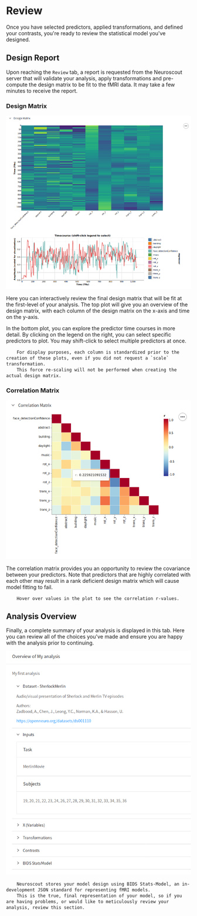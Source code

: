 # Review

Once you have selected predictors, applied transformations, and defined your contrasts, you're ready to review the statistical model you've designed.

## Design Report

Upon reaching the `Review` tab, a report is requested from the Neuroscout server that will validate your analysis, apply transformations and pre-compute the design matrix to be fit to the fMRI data.
It may take a few minutes to receive the report.

### Design Matrix

![Design matrix](img/review_dm.png)

Here you can interactively review the final design matrix that will be fit at the first-level of your analysis.
The top plot will give you an overview of the design matrix, with each column of the design matrix on the x-axis and time on the y-axis.

In the bottom plot, you can explore the predictor time courses in more detail. By clicking on the legend on the right, you can select specific predictors to plot. You may shift-click to select multiple predictors at once.

```{Note}
    For display purposes, each column is standardized prior to the creation of these plots, even if you did not request a `scale` transformation.
    This force re-scaling will not be performed when creating the actual design matrix.
```

### Correlation Matrix

![Correlation matrix](img/review_cm.png)

The correlation matrix provides you an opportunity to review the covariance between your predictors.
Note that predictors that are highly correlated with each other may result in a rank deficient design matrix which will cause model fitting to fail.

```{Hint}
    Hover over values in the plot to see the correlation r-values.
```

## Analysis Overview

Finally, a complete summary of your analysis is displayed in this tab. Here you can review all of the choices you've made and ensure you are happy with the analysis prior to continuing.

![Review overview](img/review_overview.png)

```{Note}
    Neuroscout stores your model design using BIDS Stats-Model, an in-development JSON standard for representing fMRI models.
    This is the true, final representation of your model, so if you are having problems, or would like to meticulously review your analysis, review this section.
```